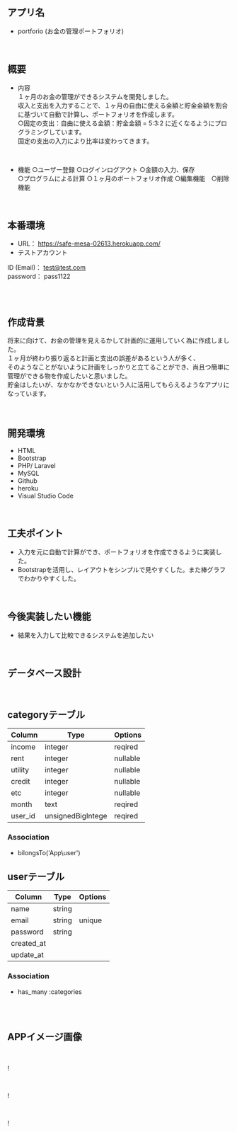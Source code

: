 ## アプリ名
- portforio (お金の管理ポートフォリオ)

<br>

## 概要 
- 内容<br>
１ヶ月のお金の管理ができるシステムを開発しました。<br>
収入と支出を入力することで、１ヶ月の自由に使える金額と貯金金額を割合に基づいて自動で計算し、ポートフォリオを作成します。<br>
○固定の支出：自由に使える金額：貯金金額 = 5:3:2 に近くなるようにプログラミングしています。<br>
固定の支出の入力により比率は変わってきます。<br>
<br>

- 機能
○ユーザー登録  ○ログインログアウト  ○金額の入力、保存 <br>
○プログラムによる計算  ○１ヶ月のポートフォリオ作成  ○編集機能　○削除機能 <br>
<br>

## 本番環境

- URL： https://safe-mesa-02613.herokuapp.com/
- テストアカウント <br>

ID (Email)： test@test.com<br>
password： pass1122<br>
<br>

<br>


## 作成背景
将来に向けて、お金の管理を見えるかして計画的に運用していく為に作成しました。<br>
１ヶ月が終わり振り返ると計画と支出の誤差があるという人が多く、<br>
そのようなことがないように計画をしっかりと立てることができ、尚且つ簡単に管理ができる物を作成したいと思いました。<br>
貯金はしたいが、なかなかできないという人に活用してもらえるようなアプリになっています。<br>
<br>
<br>

## 開発環境
- HTML
- Bootstrap
- PHP/ Laravel
- MySQL
- Github
- heroku
- Visual Studio Code
<br>

## 工夫ポイント

- 入力を元に自動で計算ができ、ポートフォリオを作成できるように実装した。
- Bootstrapを活用し、レイアウトをシンプルで見やすくした。また棒グラフでわかりやすくした。
<br>

## 今後実装したい機能
- 結果を入力して比較できるシステムを追加したい
<br>


## データベース設計
<br>

## categoryテーブル

|Column|Type|Options|
|------|----|-------|
|income|integer|reqired|
|rent|integer|nullable|
|utility|integer|nullable|
|credit|integer|nullable|
|etc|integer|nullable|
|month|text|reqired|
|user_id|unsignedBigIntege|reqired|

### Association
- bilongsTo('App\user')


## userテーブル

|Column|Type|Options|
|------|----|-------|
|name|string|
|email|string|unique|
|password|string|
|created_at|
|update_at|

### Association
- has_many :categories




<br>
<br>

## APPイメージ画像
<br>

!

<br>

!

<br>

!
